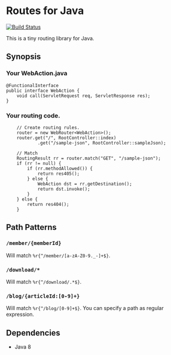 # Routes for Java

[![Build Status](https://travis-ci.org/tokuhirom/routes.svg?branch=master)](https://travis-ci.org/tokuhirom/routes)

This is a tiny routing library for Java.

## Synopsis


### Your WebAction.java

	@FunctionalInterface
	public interface WebAction {
		void call(ServletRequest req, ServletResponse res);
	}

### Your routing code.

		// Create routing rules.
		router = new WebRouter<WebAction>();
		router.get("/", RootController::index)
				.get("/sample-json", RootController::sampleJson);
				
		// Match
		RoutingResult rr = router.match("GET", "/sample-json");
		if (rr != null) {
			if (rr.methodAllowed()) {
				return res405();
			} else {
				WebAction dst = rr.getDestination();
				return dst.invoke();
			}
		} else {
			return res404();
		}

## Path Patterns

### `/member/{memberId}`

Will match `%r{^/member/[a-zA-Z0-9._-]+$}`.

### `/download/*`

Will match `%r{^/download/.*$}`.

### `/blog/{articleId:[0-9]+}`

Will match `%r{^/blog/[0-9]+$}`. You can specify a path as regular expression.

## Dependencies

 * Java 8
